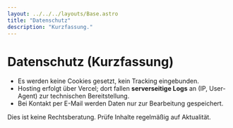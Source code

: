 ```yaml
---
layout: ../../../layouts/Base.astro
title: "Datenschutz"
description: "Kurzfassung."
---
```


# Datenschutz (Kurzfassung)

- Es werden keine Cookies gesetzt, kein Tracking eingebunden.  
- Hosting erfolgt über Vercel; dort fallen **serverseitige Logs** an (IP, User-Agent) zur technischen Bereitstellung.  
- Bei Kontakt per E-Mail werden Daten nur zur Bearbeitung gespeichert.

Dies ist keine Rechtsberatung. Prüfe Inhalte regelmäßig auf Aktualität.
